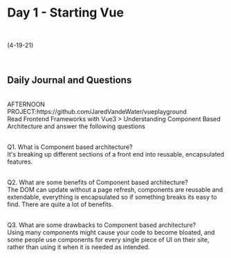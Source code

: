 # Day 1 - Starting Vue
<br>
  
 (4-19-21)

<br>

## Daily Journal and Questions
<br>
AFTERNOON PROJECT:https://github.com/JaredVandeWater/vueplayground
<br>
Read Frontend Frameworks with Vue3 > Understanding Component Based Architecture and answer the following questions
<br>
<br>

Q1. What is Component based architecture?
<br>
It's breaking up different sections of a front end into reusable, encapsulated features.
<br>
<br>

Q2. What are some benefits of Component based architecture?
<br>
The DOM can update without a page refresh, components are reusable and extendable, everything is encapsulated so if something breaks its easy to find. There are quite a lot of benefits. 
<br>
<br>

Q3. What are some drawbacks to Component based architecture?
<br>
Using many components might cause your code to become bloated, and some people use components for every single piece of UI on their site, rather than using it when it is needed as intended.

